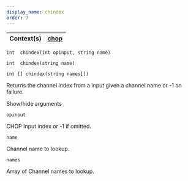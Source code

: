```yaml
---
display_name: chindex
order: 7
---
```

| Context(s) | [chop](../contexts/chop.html) |
| --- | --- |

`int  chindex(int opinput, string name)`

`int  chindex(string name)`

`int [] chindex(string names[])`

Returns the channel index from a input given a channel name or -1 on failure.

Show/hide arguments

`opinput`

CHOP Input index or -1 if omitted.

`name`

Channel name to lookup.

`names`

Array of Channel names to lookup.
